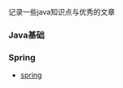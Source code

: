 记录一些java知识点与优秀的文章

### Java基础
<!-- *  [java](java-base/java/)
*  [设计模式](java-base/design-mode) -->
### Spring
*  [spring](spring/spring/README.md)
